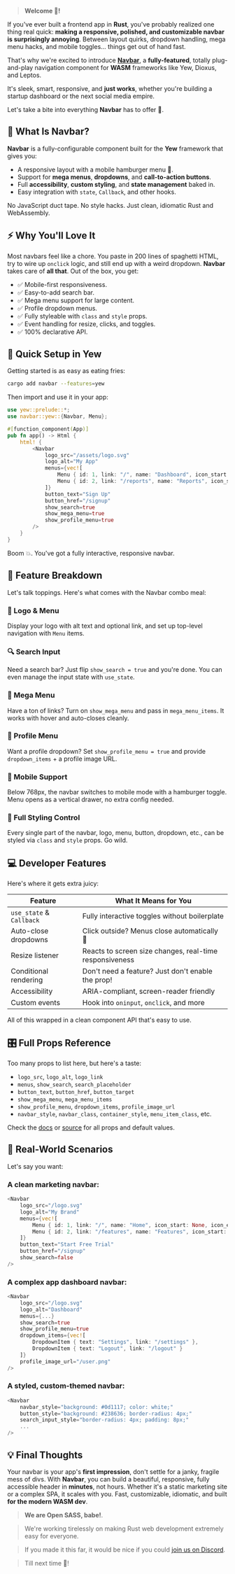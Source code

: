 > **Welcome 👋!**

If you've ever built a frontend app in **Rust**, you've probably realized one thing real quick: **making a responsive, polished, and customizable navbar is surprisingly annoying**. Between layout quirks, dropdown handling, mega menu hacks, and mobile toggles... things get out of hand fast.

That's why we're excited to introduce [**Navbar**](https://crates.io/crates/navbar), a **fully-featured**, totally plug-and-play navigation component for **WASM** frameworks like Yew, Dioxus, and Leptos.

It's sleek, smart, responsive, and **just works**, whether you're building a startup dashboard or the next social media empire.

Let's take a bite into everything **Navbar** has to offer 🍟.

## 🚀 What Is Navbar?

**Navbar** is a fully-configurable component built for the **Yew** framework that gives you:

- A responsive layout with a mobile hamburger menu 🍔.
- Support for **mega menus**, **dropdowns**, and **call-to-action buttons**.
- Full **accessibility**, **custom styling**, and **state management** baked in.
- Easy integration with `state`, `Callback`, and other hooks.

No JavaScript duct tape. No style hacks. Just clean, idiomatic Rust and WebAssembly.

## ⚡️ Why You'll Love It

Most navbars feel like a chore. You paste in 200 lines of spaghetti HTML, try to wire up `onclick` logic, and still end up with a weird dropdown. **Navbar** takes care of **all that**. Out of the box, you get:

- ✅ Mobile-first responsiveness.
- ✅ Easy-to-add search bar.
- ✅ Mega menu support for large content.
- ✅ Profile dropdown menus.
- ✅ Fully styleable with `class` and `style` props.
- ✅ Event handling for resize, clicks, and toggles.
- ✅ 100% declarative API.

## 🧰 Quick Setup in Yew

Getting started is as easy as eating fries:

```sh
cargo add navbar --features=yew
```

Then import and use it in your app:

```rust
use yew::prelude::*;
use navbar::yew::{Navbar, Menu};

#[function_component(App)]
pub fn app() -> Html {
    html! {
        <Navbar
            logo_src="/assets/logo.svg"
            logo_alt="My App"
            menus={vec![
                Menu { id: 1, link: "/", name: "Dashboard", icon_start: None, icon_end: None },
                Menu { id: 2, link: "/reports", name: "Reports", icon_start: None, icon_end: None }
            ]}
            button_text="Sign Up"
            button_href="/signup"
            show_search=true
            show_mega_menu=true
            show_profile_menu=true
        />
    }
}
```

Boom 💥. You've got a fully interactive, responsive navbar.

## 🧩 Feature Breakdown

Let's talk toppings. Here's what comes with the Navbar combo meal:

### 🧭 Logo & Menu

Display your logo with alt text and optional link, and set up top-level navigation with `Menu` items.

### 🔍 Search Input

Need a search bar? Just flip `show_search = true` and you're done. You can even manage the input state with `use_state`.

### 🍕 Mega Menu

Have a ton of links? Turn on `show_mega_menu` and pass in `mega_menu_items`. It works with hover and auto-closes cleanly.

### 🙋 Profile Menu

Want a profile dropdown? Set `show_profile_menu = true` and provide `dropdown_items` + a profile image URL.

### 📱 Mobile Support

Below 768px, the navbar switches to mobile mode with a hamburger toggle. Menu opens as a vertical drawer, no extra config needed.

### 🎨 Full Styling Control

Every single part of the navbar, logo, menu, button, dropdown, etc., can be styled via `class` and `style` props. Go wild.

## 💻 Developer Features

Here's where it gets extra juicy:

| Feature                  | What It Means for You                                   |
| ------------------------ | ------------------------------------------------------- |
| `use_state` & `Callback` | Fully interactive toggles without boilerplate           |
| Auto-close dropdowns     | Click outside? Menus close automatically 🙌             |
| Resize listener          | Reacts to screen size changes, real-time responsiveness |
| Conditional rendering    | Don't need a feature? Just don't enable the prop!       |
| Accessibility            | ARIA-compliant, screen-reader friendly                  |
| Custom events            | Hook into `oninput`, `onclick`, and more                |

All of this wrapped in a clean component API that's easy to use.

## 🎛️ Full Props Reference

Too many props to list here, but here's a taste:

- `logo_src`, `logo_alt`, `logo_link`
- `menus`, `show_search`, `search_placeholder`
- `button_text`, `button_href`, `button_target`
- `show_mega_menu`, `mega_menu_items`
- `show_profile_menu`, `dropdown_items`, `profile_image_url`
- `navbar_style`, `navbar_class`, `container_style`, `menu_item_class`, etc.

Check the [docs](https://docs.rs/navbar) or [source](https://github.com/opensass/navbar/blob/ea46fa78290a311b16a91525a9fad2f88fc05e5f/src/yew.rs#L66) for all props and default values.

## 🧪 Real-World Scenarios

Let's say you want:

### A clean marketing navbar:

```rust
<Navbar
    logo_src="/logo.svg"
    logo_alt="My Brand"
    menus={vec![
        Menu { id: 1, link: "/", name: "Home", icon_start: None, icon_end: None },
        Menu { id: 2, link: "/features", name: "Features", icon_start: None, icon_end: None },
    ]}
    button_text="Start Free Trial"
    button_href="/signup"
    show_search=false
/>
```

### A complex app dashboard navbar:

```rust
<Navbar
    logo_src="/logo.svg"
    logo_alt="Dashboard"
    menus={...}
    show_search=true
    show_profile_menu=true
    dropdown_items={vec![
        DropdownItem { text: "Settings", link: "/settings" },
        DropdownItem { text: "Logout", link: "/logout" }
    ]}
    profile_image_url="/user.png"
/>
```

### A styled, custom-themed navbar:

```rust
<Navbar
    navbar_style="background: #0d1117; color: white;"
    button_style="background: #238636; border-radius: 4px;"
    search_input_style="border-radius: 4px; padding: 8px;"
    ...
/>
```

## 💡 Final Thoughts

Your navbar is your app's **first impression**, don't settle for a janky, fragile mess of divs. With **Navbar**, you can build a beautiful, responsive, fully accessible header in **minutes**, not hours. Whether it's a static marketing site or a complex SPA, it scales with you. Fast, customizable, idiomatic, and built **for the modern WASM dev**.

> **We are Open SASS, babe!**.

> We're working tirelessly on making Rust web development extremely easy for everyone.

> If you made it this far, it would be nice if you could [join us on Discord](https://discord.gg/b5JbvHW5nv).

> Till next time 👋!
